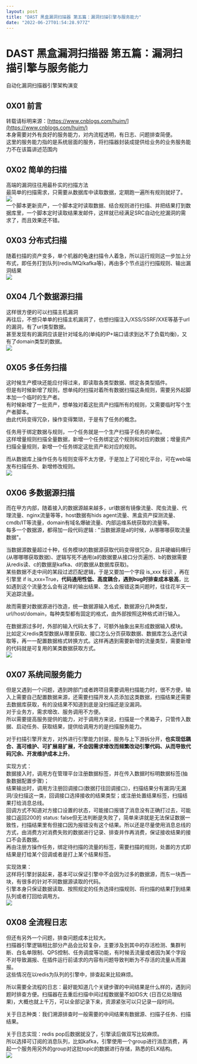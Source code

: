 ```yaml
---
layout: post
title: "DAST 黑盒漏洞扫描器 第五篇：漏洞扫描引擎与服务能力"
date: "2022-06-27T01:54:28.977Z"
---
```

DAST 黑盒漏洞扫描器 第五篇：漏洞扫描引擎与服务能力
============================

自动化漏洞扫描器引擎架构演变

0X01 前言
-------

转载请标明来源：[https://www.cnblogs.com/huim/](https://www.cnblogs.com/huim/)  
本身需要对外有良好的服务能力，对内流程透明，有日志、问题排查简便。  
这里的服务能力指的是系统层面的服务，将扫描器封装成提供给业务的业务服务能力不在该篇讲述范围内

0X02 简单的扫描
----------

高端的漏洞往往用最朴实的扫描方法  
最简单的扫描需求，只需要从数据库中读取数据，定期跑一遍所有规则就好了。  
![](https://img2022.cnblogs.com/blog/908893/202206/908893-20220626204601877-547676640.png)  
一个脚本更新资产，一个脚本定时读取数据、结合规则进行扫描、并把结果打到数据库里，一个脚本定时读取结果发邮件，这样就已经满足SRC自动化挖漏洞的需求了，而且效果还不错。

0X03 分布式扫描
----------

随着扫描的资产变多，单个机器的龟速扫描令人着急，所以运行规则这一步加上分布式，即任务打到队列(redis/MQ/kafka等)，再由多个节点运行扫描规则、输出漏洞结果  
![](https://img2022.cnblogs.com/blog/908893/202206/908893-20220626204626951-302594784.png)

0X04 几个数据源扫描
------------

这样很方便的可以扫描主机漏洞  
再往后，不想只单单的扫描主机漏洞了，也想扫描注入/XSS/SSRF/XXE等基于url的漏洞，有了url类型数据。  
甚至发现有的漏洞应该是针对域名的(单纯的IP+端口请求到达不了负载均衡)，又有了domain类型的数据。  
![](https://img2022.cnblogs.com/blog/908893/202206/908893-20220626204646369-925672953.png)

0X05 多任务扫描
----------

这时候生产模块还能应付得过来，即读取各类型数据、绑定各类型插件。  
但是有时候新增了规则，想单纯的扫描对着所有数据扫描这条规则，需要另外起脚本加一个临时的生产者。  
有时候新增了一批资产，想单独对着这批资产扫描所有的规则，又需要临时写个生产者脚本。  
由此代码变得冗杂，操作变得繁琐，于是有了任务的概念。

任务用于绑定数据与规则，一个任务就是一个生产扫描子任务的单位。  
这样增量规则扫描全量数据，新增一个任务绑定这个规则和对应的数据；增量资产扫描全量规则，新增一个任务绑定这批资产和对应的规则。

而从数据库上操作任务与规则变得不太方便，于是加上了可视化平台，可在web端发布扫描任务、新增修改规则。  
![](https://img2022.cnblogs.com/blog/908893/202206/908893-20220626204705550-600827795.png)

0X06 多数据源扫描
-----------

而在甲方内部，随着接入的数据源越来越多，url数据有镜像流量、爬虫流量、代理流量、nginx流量等等，host数据有hids agent流量、黑盒资产探测流量、cmdb/IT等流量，domain有域名爆破流量、内部运维系统获取的流量等。  
每多一个数据源，都得加一段代码逻辑 : "当数据源是a的时候，从哪哪哪获取流量数据"。

当数据源数量超过十种，任务模块的数据源获取代码变得很冗杂，且并硬编码横行(从哪哪哪获取数据)、逻辑写死不通用(a的数据要从接口分页遍历、b的数据需要从redis读、c的数据是kafka、d的数据从数据库获取)。  
某些数据不走中间的某段过滤匹配逻辑，于是又要加一个字段 is\_xxx 标识 ，再在引擎里 if is\_xxx=True，**代码通用性低、高度耦合，遇到bug时排查成本极高**，比如遇到这个流量怎么会有这样的输出结果、怎么会报错这类问题时，往往花半天一天追踪流量。

故而需要对数据源进行改造，统一数据源输入格式，数据源分几种类型，url/host/domain，每种类型都有固定的格式，由外部按照这种格式进行输入。

在数据源过多时，外部的输入代码太多了，可额外抽象出来形成数据输入模块。  
比如定义redis类型数据从哪里获取、接口怎么分页获取数据、数据库怎么迭代读取等，再一一配置数据格式转换方式。这样再遇到需要新增的流量类型，需要新增的代码就是可复用的某类数据获取方式。  
![](https://img2022.cnblogs.com/blog/908893/202206/908893-20220626204748608-1685933262.png)

0X07 系统间服务能力
------------

但是又遇到一个问题，遇到跨部门或者跨项目需要调用扫描能力时，很不方便，输入上需要自己配置数据来源，还需要扫描开发人员添加这类数据，扫描结果还需要去数据库获取，有的没结果不知道到底是没扫描还是没漏洞。  
对于业务方，需求增改、服务调用不方便。  
所以需要提高服务提供的能力，对于调用方来说，扫描是一个黑箱子，只管传入数据、启动任务、获取结果，提供给调用方的是扫描服务能力。

对于扫描引擎开发方，对外进行引擎能力封装，服务与上下游拆分开，**也实现低耦合、高可维护、可扩展易扩展，不会因需求增改而频繁改动引擎代码、从而导致代码冗余、开发维护成本上升**。

实现方式：  
数据接入时，调用方在管理平台注册数据标签，并在传入数据时标明数据标签(抽象数据配置步骤)；  
结果输出时，调用方注册回调接口(数据打往回调接口)，扫描结果分有漏洞/无漏洞/没扫描这一类，回调接口选择接收的结果类型；或注册处置结果标签，扫描结果打给消息总线。  
回调方式不知道对方接口设置的状态，可能接口报错了消息没有正确打过去，可能接口返回200的 status: false但无法判断是失败了，简单来讲就是无法保证数据一致性，扫描结果里有但接口因为报错没有这个结果。所以还是尽量使用消息总线的方式，由消费方对消费失败的数据进行记录、排查并作再消费，保证接收结果的接口不会丢数据。  
再由注册方操作任务，绑定待扫描的流量的标签，需要扫描的规则，处置的方式即结果是打给某个回调或者是打上某个结果标签。

实现效果：  
这样将引擎封装起来，基本可以保证引擎中不会因为过多的数据源，而东一块西一块，有很多的针对不同数据源读取的代码。  
引擎本身只保证数据读取、按照规定的任务选择扫描规则、将扫描的结果打到结果队列或者打回给调用方。  
![](https://img2022.cnblogs.com/blog/908893/202206/908893-20220626204759993-347893611.png)

0X08 全流程日志
----------

但还有另外一个问题，排查问题成本比较大。  
扫描器引擎逻辑相比部分产品会比较复杂，主要涉及到其中的存活检测、集群判断、白名单限制、QPS控制、任务调度等功能，有时候丢流量或者因为某个字段不对导致漏报、在插件运行前请求的内容有问题导致判断为不存活的流量从而漏报。  
这些情况在以redis为队列的引擎中，排查起来比较麻烦。

所以需要全流程的日志：最好能知道几个关键步骤的中间结果是什么样的，遇到问题时排查方便。扫描器在去重后扫描中间过程数据量不如IDS大 (日百亿处理结果)，大概也就上千万，可以全部记录下来，资源紧张可以只记录一段时间。

关于日志种类：我们溯源排查时一般需要的中间结果有数据源、扫描子任务、扫描结果。

关于日志实现：redis pop后数据就没了，引擎读后做双写比较麻烦。  
所以选择可订阅的消息队列，比如kafka，引擎使用一个group进行消息消费，再起一个服务用另外的group对这批topic的数据进行存储，熟悉的ELK结构。  
![](https://img2022.cnblogs.com/blog/908893/202206/908893-20220626204807668-700365690.png)